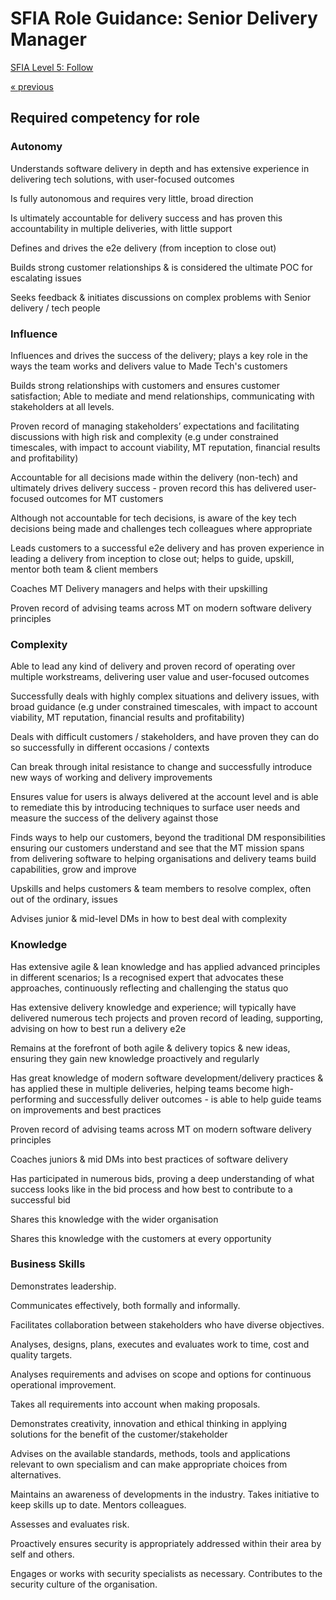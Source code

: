 # SFIA Role Guidance: Senior Delivery Manager 

[SFIA Level 5: Follow](https://sfia-online.org/en/sfia-7/responsibilities/level-5)

[&laquo; previous](delivery_manager.md)

## Required competency for role

### Autonomy

Understands software delivery in depth and has extensive experience in delivering tech solutions, with user-focused outcomes

Is fully autonomous and requires very little, broad direction

Is ultimately accountable for delivery success and has proven this accountability in multiple deliveries, with little support

Defines and drives the e2e delivery (from inception to close out)

Builds strong customer relationships & is considered the ultimate POC for escalating issues

Seeks feedback & initiates discussions on complex problems with Senior delivery / tech people

### Influence

Influences and drives the success of the delivery; plays a key role in the ways the team works and delivers value to Made Tech's customers

Builds strong relationships with customers and ensures customer satisfaction; Able to mediate and mend relationships, communicating with stakeholders at all levels. 

Proven record of managing stakeholders’ expectations and facilitating discussions with high risk and complexity (e.g under constrained timescales, with impact to account viability, MT reputation, financial results and profitability)

Accountable for all decisions made within the delivery (non-tech) and ultimately drives delivery success - proven record this has delivered user-focused outcomes for MT customers

Although not accountable for tech decisions, is aware of the key tech decisions being made and challenges tech colleagues where appropriate

Leads customers to a successful e2e delivery and has proven experience in leading a delivery from inception to close out; helps to guide, upskill, mentor both team & client members

Coaches MT Delivery managers and helps with their upskilling

Proven record of advising teams across MT on modern software delivery principles

### Complexity

Able to lead any kind of delivery and proven record of operating over multiple workstreams, delivering user value and user-focused outcomes

Successfully deals with highly complex situations and delivery issues, with broad guidance (e.g under constrained timescales, with impact to account viability, MT reputation, financial results and profitability)

Deals with difficult customers / stakeholders, and have proven they can do so successfully in different occasions / contexts

Can break through inital resistance to change and successfully introduce new ways of working and delivery improvements

Ensures value for users is always delivered at the account level and is able to remediate this by introducing techniques to surface user needs and measure the success of the delivery against those

Finds ways to help our customers, beyond the traditional DM responsibilities ensuring our customers understand and see that the MT mission spans from delivering software to helping organisations and delivery teams build capabilities, grow and improve

Upskills and helps customers & team members to resolve complex, often out of the ordinary, issues

Advises junior & mid-level DMs in how to best deal with complexity

### Knowledge

Has extensive agile & lean knowledge and has applied advanced principles in different scenarios; Is a recognised expert that advocates these approaches, continuously reflecting and challenging the status quo

Has extensive delivery knowledge and experience; will typically have delivered numerous tech projects and proven record of leading, supporting, advising on how to best run a delivery e2e

Remains at the forefront of both agile & delivery topics & new ideas, ensuring they gain new knowledge proactively and regularly

Has great knowledge of modern software development/delivery practices & has applied these in multiple deliveries, helping teams become high-performing and successfully deliver outcomes - is able to help guide teams on improvements and best practices

Proven record of advising teams across MT on modern software delivery principles 

Coaches juniors & mid DMs into best practices of software delivery

Has participated in numerous bids, proving a deep understanding of what success looks like in the bid process and how best to contribute to a successful bid

Shares this knowledge with the wider organisation

Shares this knowledge with the customers at every opportunity

### Business Skills

Demonstrates leadership. 

Communicates effectively, both formally and informally.

Facilitates collaboration between stakeholders who have diverse objectives.

Analyses, designs, plans, executes and evaluates work to time, cost and quality targets. 

Analyses requirements and advises on scope and options for continuous operational improvement. 

Takes all requirements into account when making proposals. 

Demonstrates creativity, innovation and ethical thinking in applying solutions for the benefit of the customer/stakeholder

Advises on the available standards, methods, tools and applications relevant to own specialism and can make appropriate choices from alternatives.

Maintains an awareness of developments in the industry. Takes initiative to keep skills up to date. Mentors colleagues.

Assesses and evaluates risk.

Proactively ensures security is appropriately addressed within their area by self and others. 

Engages or works with security specialists as necessary. Contributes to the security culture of the organisation.
